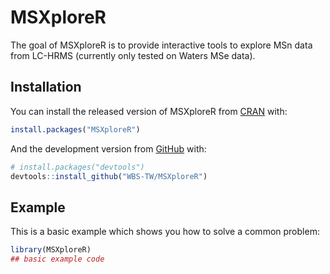 
<!-- README.md is generated from README.Rmd. Please edit that file -->

# MSXploreR

<!-- badges: start -->

<!-- badges: end -->

The goal of MSXploreR is to provide interactive tools to explore MSn
data from LC-HRMS (currently only tested on Waters MSe data).

## Installation

You can install the released version of MSXploreR from
[CRAN](https://CRAN.R-project.org) with:

``` r
install.packages("MSXploreR")
```

And the development version from [GitHub](https://github.com/) with:

``` r
# install.packages("devtools")
devtools::install_github("WBS-TW/MSXploreR")
```

## Example

This is a basic example which shows you how to solve a common problem:

``` r
library(MSXploreR)
## basic example code
```
